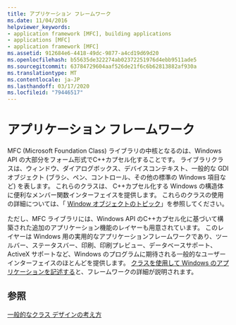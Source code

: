 ```yaml
---
title: アプリケーション フレームワーク
ms.date: 11/04/2016
helpviewer_keywords:
- application framework [MFC], building applications
- applications [MFC]
- application framework [MFC]
ms.assetid: 912684e6-4418-49dc-9877-a4cd19d69d20
ms.openlocfilehash: b55635de322274ab02372251976d4ebb9511ade5
ms.sourcegitcommit: 63784729604aaf526de21f6c6b62813882af930a
ms.translationtype: MT
ms.contentlocale: ja-JP
ms.lasthandoff: 03/17/2020
ms.locfileid: "79446517"
---
```

# <a name="application-framework"></a>アプリケーション フレームワーク

MFC (Microsoft Foundation Class) ライブラリの中核となるのは、Windows API の大部分をフォーム形式でC++カプセル化することです。 ライブラリクラスは、ウィンドウ、ダイアログボックス、デバイスコンテキスト、一般的な GDI オブジェクト (ブラシ、ペン、コントロール、その他の標準の Windows 項目など) を表します。 これらのクラスは、 C++カプセル化する Windows の構造体に便利なメンバー関数インターフェイスを提供します。 これらのクラスの使用の詳細については、「 [Window オブジェクトのトピック](../mfc/window-objects.md)」を参照してください。

ただし、MFC ライブラリには、Windows API のC++カプセル化に基づいて構築された追加のアプリケーション機能のレイヤーも用意されています。 このレイヤーは Windows 用の実用的なアプリケーションフレームワークであり、ツールバー、ステータスバー、印刷、印刷プレビュー、データベースサポート、ActiveX サポートなど、Windows のプログラムに期待される一般的なユーザーインターフェイスのほとんどを提供します。 [クラスを使用して Windows のアプリケーションを記述する](../mfc/using-the-classes-to-write-applications-for-windows.md)と、フレームワークの詳細が説明されます。

## <a name="see-also"></a>参照

[一般的なクラス デザインの考え方](../mfc/general-class-design-philosophy.md)
